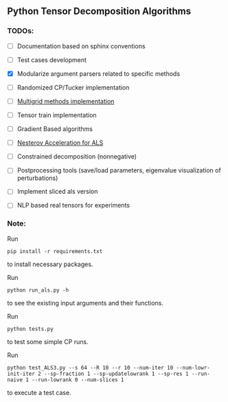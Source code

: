 ## Python Tensor Decomposition Algorithms

### TODOs:

- [ ] Documentation based on sphinx conventions

- [ ] Test cases development

- [x] Modularize argument parsers related to specific methods

- [ ] Randomized CP/Tucker implementation

- [ ] [Multigrid methods implementation](https://arxiv.org/pdf/1111.6091.pdf)

- [ ] Tensor train implementation

- [ ] Gradient Based algorithms 

- [ ] [Nesterov Acceleration for ALS](https://arxiv.org/pdf/1810.05846.pdf)

- [ ] Constrained decomposition (nonnegative) 

- [ ] Postprocessing tools (save/load parameters, eigenvalue visualization of perturbations)

- [ ] Implement sliced als version

- [ ] NLP based real tensors for experiments


### Note:

Run
```
pip install -r requirements.txt
```
to install necessary packages. 

Run 

```
python run_als.py -h
```
to see the existing input arguments and their functions.

Run 

```
python tests.py
```
to test some simple CP runs.


Run 

```
python test_ALS3.py --s 64 --R 10 --r 10 --num-iter 10 --num-lowr-init-iter 2 --sp-fraction 1 --sp-updatelowrank 1 --sp-res 1 --run-naive 1 --run-lowrank 0 --num-slices 1
```
to execute a test case. 
